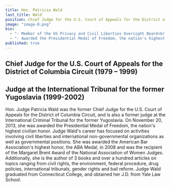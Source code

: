 ```yaml
---
title: Hon. Patricia Wald
last_title: Wald
position: Chief Judge for the U.S. Court of Appeals for the District of Columbia Circuit (1979–99)
image: "image-8.png"
bio: 
  - "- Member of the US Privacy and Civil Liberties Oversight Board<br />"
  - "- Awarded the Presidential Medal of Freedom, the nation's highest civilian honor (2013)<br />"
published: true
---
```


## Chief Judge for the U.S. Court of Appeals for the District of Columbia Circuit (1979 – 1999)
## Judge at the International Tribunal for the former Yugoslavia (1999-2002)

Hon. Judge Patricia Wald was the former Chief Judge for the U.S. Court of Appeals for the District of Columbia Circuit, and is also a former judge at the International Criminal Tribunal for the former Yugoslavia. On November 20, 2013, she was awarded the Presidential Medal of Freedom, the nation's highest civilian honor. Judge Wald's career has focused on activities involving civil liberties and international non-governmental organizations as well as governmental positions. She was awarded the American Bar Association's highest honor, the ABA Medal, in 2008 and was the recipient of the Margaret Brent Award of the National Association of Women Judges. Additionally, she is the author of 3 books and over a hundred articles on topics ranging from civil rights, the environment, federal procedure, drug policies, international tribunals, gender rights and bail reform. Judge Wald graduated from Connecticut College, and obtained her J.D. from Yale Law School.